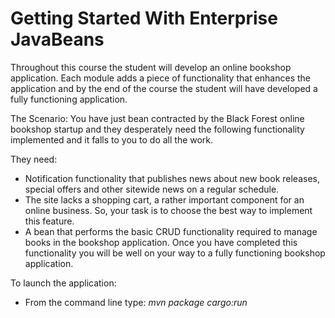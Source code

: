 # Getting Started With Enterprise JavaBeans
Throughout this course the student will develop an online bookshop application. Each module adds a piece of functionality that enhances the application and by the end of the course the student will have developed a fully functioning application.  

The Scenario:  You have just bean contracted by the Black Forest online bookshop startup and they desperately need the following functionality implemented and it falls to you to do all the work.  

They need:  
* Notification functionality that publishes news about new book releases, special offers and other sitewide news on a regular schedule.
* The site lacks a shopping cart, a rather important component for an online business. So, your task is to choose the best way to implement this feature.
* A bean that performs the basic CRUD functionality required to manage books in the bookshop application.   Once you have completed this functionality you will be well on your way to a fully functioning bookshop application.

To launch the application:
* From the command line type: _mvn package cargo:run_

